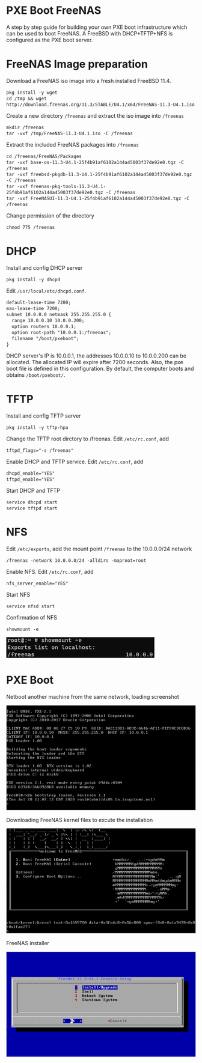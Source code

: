# PXE Boot FreeNAS
A step by step guide for building your own PXE boot infrastructure which can be used to boot FreeNAS.
A FreeBSD with DHCP+TFTP+NFS is configured as the PXE boot server.

# FreeNAS Image preparation
Download a FreeNAS iso image into a fresh installed FreeBSD 11.4.
```
pkg install -y wget
cd /tmp && wget http://download.freenas.org/11.3/STABLE/U4.1/x64/FreeNAS-11.3-U4.1.iso
```
Create a new directory `/freenas` and extract the iso image into `/freenas`
```
mkdir /freenas
tar -vxf /tmp/FreeNAS-11.3-U4.1.iso -C /freenas
```
Extract the included FreeNAS packages into `/freenas`
```
cd /freenas/FreeNAS/Packages
tar -vxf base-os-11.3-U4.1-25f4b91af6102a144a45003f37de92e0.tgz -C /freenas
tar -vxf freebsd-pkgdb-11.3-U4.1-25f4b91af6102a144a45003f37de92e0.tgz -C /freenas
tar -vxf freenas-pkg-tools-11.3-U4.1-25f4b91af6102a144a45003f37de92e0.tgz -C /freenas
tar -vxf FreeNASUI-11.3-U4.1-25f4b91af6102a144a45003f37de92e0.tgz -C /freenas
```
Change permission of the directory
```
chmod 775 /freenas
```
# DHCP
Install and config DHCP server
```
pkg install -y dhcpd
```
Edit `/usr/local/etc/dhcpd.conf`. 
```
default-lease-time 7200;
max-lease-time 7200;
subnet 10.0.0.0 netmask 255.255.255.0 {
  range 10.0.0.10 10.0.0.200;
  option routers 10.0.0.1;
  option root-path "10.0.0.1:/freenas";
  filename "/boot/pxeboot";
}
```
DHCP server's IP is 10.0.0.1, the addresses 10.0.0.10 to 10.0.0.200 can be allocated. The allocated IP will expire after 7200 seconds. Also, the pxe boot file is defined in this configuration. By default, the computer boots and obtains `/boot/pxeboot/`.
# TFTP
Install and config TFTP server
```
pkg install -y tftp-hpa
```
Change the TFTP root dirctory to /freenas. Edit `/etc/rc.conf`, add
```
tftpd_flags="-s /freenas"
```
Enable DHCP and TFTP service. Edit `/etc/rc.conf`, add
```
dhcpd_enable="YES"
tftpd_enable="YES"
```
Start DHCP and TFTP
```
service dhcpd start
service tftpd start
```
# NFS
Edit `/etc/exports`, add the mount point `/freenas` to the 10.0.0.0/24 network
```
/freenas -network 10.0.0.0/24 -alldirs -maproot=root
```
Enable NFS. Edit `/etc/rc.conf`, add
```
nfs_server_enable="YES"
```
Start NFS
```
service nfsd start
```
Confirmation of NFS
```
showmount -e
```
![Mountpoint](nfs_mount.png)
# PXE Boot
Netboot another machine from the same network, loading screenshot

![pxeboot](pxe_load.png)

Downloading FreeNAS kernel files to excute the installation

![kernel](kernel_load.png)

FreeNAS installer

![install](install.png)
